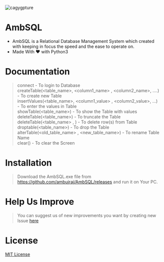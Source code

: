 ![cagygpture](https://user-images.githubusercontent.com/29935993/49330883-01a3c680-f5bb-11e8-9a62-6f37ffad9a72.PNG)
<br>
# AmbSQL
* AmbSQL is a Relational Database Management System which created with keeping in focus the speed and the ease to operate on.
* Made With &#x2764; with Python3

# Documentation
> connect                                                            - To login to Database<br>
> createTable(<table_name>, <column1_name> , <column2_name>, ....)   - To create new Table<br>
> insertValues(<table_name>, <column1_value> , <column2_value>, ...) - To enter the values in Table<br>
> showTable(<table_name>)                                            - To show the Table with values<br>
> deleteTable(<table_name>)                                          - To truncate the Table<br>
> deleteTable(<table_name> , <condition>)                            - To delete row(s) from Table<br>
> droptable(<table_name>)                                            - To drop the Table<br>
> alterTable(<old_table_name> , <new_table_name>)                    - To rename Table Name<br>
> clear()                                                            - To clear the Screen<br>

# Installation
> Download the AmbSQL.exe file from https://github.com/ambujraj/AmbSQL/releases and run it on Your PC.

# Help Us Improve
> You can suggest us of new improvements you want by creating new Issue [here](https://github.com/ambujraj/AmbSQL/issues)

# License
[MIT License](https://github.com/ambujraj/AmbSQL/blob/master/LICENSE)
